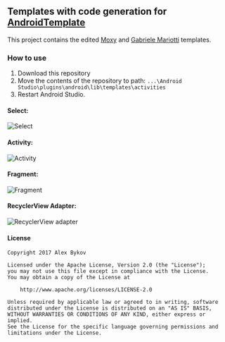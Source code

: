 ## Templates with code generation for [AndroidTemplate](https://github.com/NoNews/AndroidTemplate "GitHub link")

This project contains the edited [Moxy](https://github.com/Arello-Mobile/Moxy/tree/master/moxy-templates) and [Gabriele Mariotti](https://github.com/gabrielemariotti/AndroidStudioTemplate) templates.

### How to use
1. Download this repository
2. Move  the contents of the repository to path: `...\Android Studio\plugins\android\lib\templates\activities`
3. Restart Android Studio.



#### Select:
![](https://github.com/NoNews/CodeGeneration/blob/master/images/select.png "Select")

#### Activity:
![](https://github.com/NoNews/CodeGeneration/blob/master/images/activity.jpg "Activity")

#### Fragment:
![](https://github.com/NoNews/CodeGeneration/blob/master/images/fragment.jpg "Fragment")

#### RecyclerView Adapter:
![](https://github.com/NoNews/CodeGeneration/blob/master/images/adapter.jpg "RecyclerView adapter")



#### License
```
Copyright 2017 Alex Bykov

Licensed under the Apache License, Version 2.0 (the "License");
you may not use this file except in compliance with the License.
You may obtain a copy of the License at

    http://www.apache.org/licenses/LICENSE-2.0

Unless required by applicable law or agreed to in writing, software
distributed under the License is distributed on an "AS IS" BASIS,
WITHOUT WARRANTIES OR CONDITIONS OF ANY KIND, either express or implied.
See the License for the specific language governing permissions and
limitations under the License.